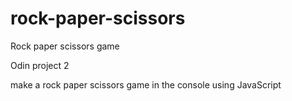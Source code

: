 # rock-paper-scissors
Rock paper scissors game

Odin project 2

make a rock paper scissors game in the console using JavaScript

